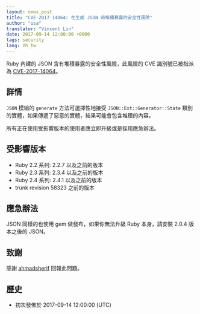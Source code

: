 ```yaml
---
layout: news_post
title: "CVE-2017-14064: 在生成 JSON 時堆積暴露的安全性風險"
author: "usa"
translator: "Vincent Lin"
date: 2017-09-14 12:00:00 +0000
tags: security
lang: zh_tw
---
```


Ruby 內建的 JSON 含有堆積暴露的安全性風險，此風險的 CVE 識別號已被指派為 [CVE-2017-14064](http://cve.mitre.org/cgi-bin/cvename.cgi?name=CVE-2017-14064)。

## 詳情

`JSON` 模組的 `generate` 方法可選擇性地接受 `JSON::Ext::Generator::State` 類別的實體，如果傳遞了惡意的實體，結果可能會包含堆積的內容。

所有正在使用受影響版本的使用者應立即升級或是採用應急辦法。

## 受影響版本

* Ruby 2.2 系列: 2.2.7 以及之前的版本
* Ruby 2.3 系列: 2.3.4 以及之前的版本
* Ruby 2.4 系列: 2.4.1 以及之前的版本
* trunk revision 58323 之前的版本

## 應急辦法

JSON 同樣的也使用 gem 做發布，如果你無法升級 Ruby 本身，請安裝 2.0.4 版本之後的 JSON。

## 致謝

感謝 [ahmadsherif](https://hackerone.com/ahmadsherif) 回報此問題。

## 歷史

* 初次發佈於 2017-09-14 12:00:00 (UTC)
